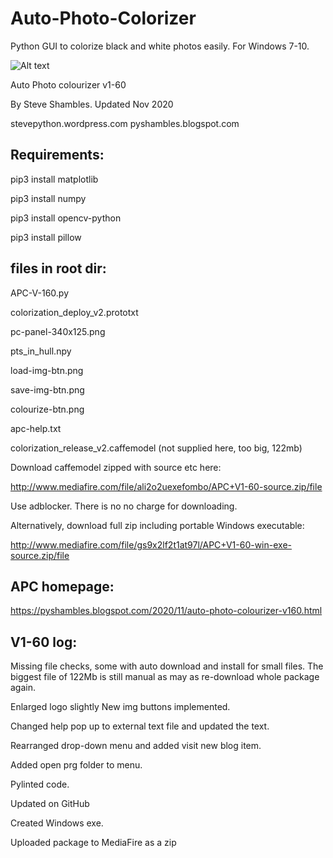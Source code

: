 # Auto-Photo-Colorizer
Python GUI to colorize black and white photos easily.
For Windows 7-10.


![Alt text](https://i.postimg.cc/FFfFq0Jd/screenshot-2020-11-05-at-02-25-16.png "Optional title")


Auto Photo colourizer v1-60

By Steve Shambles. Updated Nov 2020

stevepython.wordpress.com
pyshambles.blogspot.com


Requirements:
--------------
pip3 install matplotlib

pip3 install numpy

pip3 install opencv-python

pip3 install pillow


files in root dir:
------------------

APC-V-160.py

colorization_deploy_v2.prototxt

pc-panel-340x125.png

pts_in_hull.npy

load-img-btn.png

save-img-btn.png

colourize-btn.png

apc-help.txt

colorization_release_v2.caffemodel (not supplied here, too big, 122mb)

Download caffemodel zipped with source etc here:

http://www.mediafire.com/file/ali2o2uexefombo/APC+V1-60-source.zip/file

Use adblocker. There is no no charge for downloading.

Alternatively, download full zip including portable Windows executable:

http://www.mediafire.com/file/gs9x2lf2t1at97l/APC+V1-60-win-exe-source.zip/file


APC homepage:
-------------
https://pyshambles.blogspot.com/2020/11/auto-photo-colourizer-v160.html


V1-60 log:
----------
Missing file checks, some with auto download and install for small files.
The biggest file of 122Mb is still manual as may as re-download whole package again.

Enlarged logo slightly
New img buttons implemented.

Changed help pop up to external text file and updated the text.

Rearranged drop-down menu and added visit new blog item.

Added open prg folder to menu.

Pylinted code.

Updated on GitHub

Created Windows exe.

Uploaded package to MediaFire as a zip


